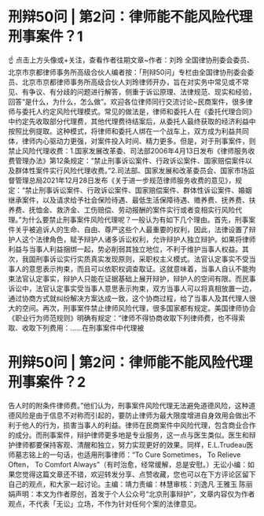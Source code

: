 # 刑辩50问 | 第2问：律师能不能风险代理刑事案件？1

☝ 点击上方头像或+关注，查看作者往期文章~作者：刘玲 全国律协刑委会委员、北京市京都律师事务所高级合伙人编者按：「刑辩50问」专栏由全国律协刑委会委员、北京市京都律师事务所高级合伙人刘玲律师开办，旨在对实务中常见或不常见、有争议、有分歧的问题进行解答，侧重于诉讼原理、法律规范、现实和经验，回答“是什么，为什么，怎么做”。欢迎各位律师同行交流讨论~民商案件，很多律师与委托人约定风险代理模式。常见的做法是，律师和委托人在《委托代理合同》中约定先收取部分代理费，其他代理费待结案后，从委托人最终获取的经济利益中按照比例提取。这种模式，将律师和委托人绑在一个战车上，双方成为利益共同体，律师内心驱动力更强，对案件投入时间、精力更多。但是，对于刑事案件，则禁止风险代理收费：1.国家发展改革委、司法部2006年4月13日发布《律师服务收费管理办法》第12条规定：“禁止刑事诉讼案件、行政诉讼案件、国家赔偿案件以及群体性案件实行风险代理收费。”2.司法部、国家发展和改革委员会、国家市场监督管理总局2021年12月28日发布《关于进一步规范律师服务收费的意见》，规定：“禁止刑事诉讼案件、行政诉讼案件、国家赔偿案件、群体性诉讼案件、婚姻继承案件，以及请求给予社会保险待遇、最低生活保障待遇、赡养费、抚养费、扶养费、抚恤金、救济金、工伤赔偿、劳动报酬的案件实行或者变相实行风险代理。”为什么要禁止刑事案件风险代理呢？一般认为有如下几个理由。首先，刑事案件关乎被追诉人的生命、自由、尊严这些个人最重要的权利，因此，法律设置了辩护人这个法律角色，赋予辩护人诸多诉讼权利，允许辩护人独立辩护。如果将律师利益与当事人利益捆绑一起，势必削弱其独立地位，不利于维护当事人权益。其次，我国刑事诉讼实行实质真实发现原则，采职权主义模式。法官认定事实不受当事人的意思表示拘束，而且可以依职权调查取证。这就意味着，当事人自认不能拘束法官认定事实，辩护人只能在证据基础上展开辩护，辩护人的空间有限。而民事诉讼中，法官认定事实受当事人意思表示拘束，双方当事人可以将真相放置一边，通过协商方式就纠纷解决方案达成一致，这个协商过程，给了当事人及其代理人很大的空间。再次，刑事案件禁止律师风险代理，很多国家都有规定。美国律师协会《职业行为师范规则》明确有规定：“律师不得协商收取下列律师费，也不得索取、收取下列费用：……在刑事案件中代理被

# 刑辩50问 | 第2问：律师能不能风险代理刑事案件？2

告人时的附条件律师费。”他们认为，刑事案件风险代理无法避免道德风险，这种道德风险是由于信息不对称而引起的，要防止律师为最大限度增进自身效用会做出不利于他人的行为，损害当事人的利益。律师在民商案件中风险代理，包含商业合作的成分。而刑事案件，辩护律师更多地是专业服务，这一点与医生类似。医生和辩护律师都要保持客观、清醒和独立，努力实现更好的效果。同样，E.L.Trudeau医师墓志铭上的一句话，也适用刑事律师：“To Cure Sometimes， To Relieve Often， To Comfort Always”（有时治愈，经常缓解，总是安慰。）无讼小编：如果您觉得这篇文章还不错，欢迎转发分享、点赞收藏，您也可以在下方评论区留下自己的观点，和大家一起讨论。主编：靖力责编：林慧审核：刘逸凡 王雅玉 陈丽娟声明：本文为作者原创，首发于个人公众号“北京刑事辩护”，文章内容仅为作者观点，不代表「无讼」立场，不作为针对任何个案的法律意见。

